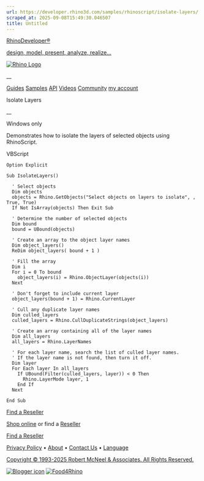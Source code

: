 ```yaml
---
url: https://developer.rhino3d.com/samples/rhinoscript/isolate-layers/
scraped_at: 2025-09-08T15:49:30.046507
title: Untitled
---
```


[RhinoDeveloper®](/)

[design, model, present, analyze, realize...](/)

[![Rhino Logo](https://developer.rhino3d.com/images/rhinodevlogo.png)](/)

__

[Guides](https://developer.rhino3d.com/guides)
[Samples](https://developer.rhino3d.com/samples)
[API](https://developer.rhino3d.com/api)
[Videos](https://developer.rhino3d.com/videos)
[Community](https://discourse.mcneel.com/c/rhino-developer) [my account
](https://www.rhino3d.com/my-account/ "Manage your account, licenses, and
teams")

Isolate Layers

__

Windows only

Demonstrates how to isolate the layers of selected objects using RhinoScript.

VBScript

    
    
    Option Explicit
    
    Sub IsolateLayers()
    
      ' Select objects
      Dim objects
      objects = Rhino.GetObjects("Select objects on layers to isolate", , True, True)
      If Not IsArray(objects) Then Exit Sub
    
      ' Determine the number of selected objects
      Dim bound
      bound = UBound(objects)
    
      ' Create an array to the object layer names
      Dim object_layers()
      ReDim object_layers( bound + 1 )
    
      ' Fill the array
      Dim i
      For i = 0 To bound
        object_layers(i) = Rhino.ObjectLayer(objects(i))
      Next
    
      ' Don't forget to include current layer      
      object_layers(bound + 1) = Rhino.CurrentLayer
    
      ' Cull any duplicate layer names
      Dim culled_layers
      culled_layers = Rhino.CullDuplicateStrings(object_layers)
    
      ' Create an array containing all of the layer names
      Dim all_layers
      all_layers = Rhino.LayerNames
    
      ' For each layer name, search the list of culled layer names.
      ' If the layer name is not found, then turn it off.
      Dim layer
      For Each layer In all_layers
        If UBound(Filter(culled_layers, layer)) < 0 Then
          Rhino.LayerMode layer, 1
        End If
      Next
    
    End Sub
    

  

[Find a Reseller](https://www.rhino3d.com/sales)

[Shop online](https://www.rhino3d.com/store) or find a
[Reseller](https://www.rhino3d.com/sales)

[Find a Reseller](https://www.rhino3d.com/sales)

[Privacy Policy](https://www.rhino3d.com/privacy) •
[About](https://www.rhino3d.com/mcneel/about) • [Contact
Us](https://www.rhino3d.com/mcneel/contact) • [
Language](https://www.rhino3d.com/language "Change to a different region or
language")

[Copyright © 1993-2025 Robert McNeel & Associates. All Rights
Reserved.](https://www.rhino3d.com/mcneel/about)

[](https://www.facebook.com/McNeelRhinoceros/)
[](https://twitter.com/bobmcneel) [](https://www.linkedin.com/groups/75313/)
[](https://www.youtube.com/user/RhinoGuide/videos) [](https://vimeo.com/rhino)
[![Blogger
icon](https://developer.rhino3d.com/images/blogger.svg)](http://blog.rhino3d.com/)
[![Food4Rhino](https://developer.rhino3d.com/images/f4r_icon_01.svg)](https://www.food4rhino.com)

